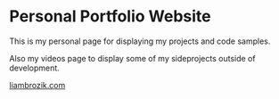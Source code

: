 # Personal Portfolio Website

This is my personal page for displaying my projects and code samples.

Also my videos page to display some of my sideprojects outside of development.

[liambrozik.com](http://liambrozik.com)
